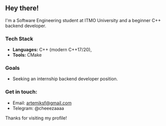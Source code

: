 ## Hey there! 

I'm a Software Engineering student at ITMO University and a beginner C++ backend developer.  


###  Tech Stack
- **Languages:** C++ (modern C++17/20), 
- **Tools:** CMake

###  Goals
- Seeking an internship backend developer position.

###  Get in touch:
- Email: artemiksf@gmail.com
- Telegram: @cheeezaaaa

Thanks for visiting my profile!
